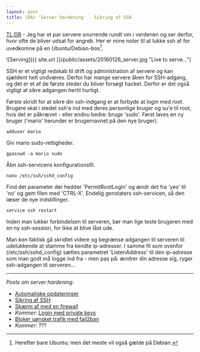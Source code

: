 ```yaml
---
layout: post
title: (DA) 'Server hardening' - Sikring af SSH
---
```


[TL;DR](http://en.wikipedia.org/wiki/Wikipedia:Too_long;_didn't_read) - Jeg har et par servere snurrende rundt om i verdenen og ser derfor, hvor ofte de bliver udsat for angreb. Her er mine noter til at lukke ssh af for uvedkomne på en Ubuntu/Debian-box[^1].

![Serving]({{ site.url }}/public/assets/20160126_server.jpg "Live to serve...")

SSH er et vigtigt redskab til drift og administration af servere og kan sjældent helt undværes. Derfor har mange servere åben for SSH-adgang, og det er et af de første steder du bliver forsøgt hacket. Derfor er det også vigtigt at sikre adgangen hertil hurtigt.

Første skridt for at sikre din ssh-indgang er at forbyde at login med root. Brugere skal i stedet ssh'e ind med deres personlige bruger og su'e til root, hvis det er påkrævet - eller endnu bedre: bruge 'sudo'. Først laves en ny bruger ('mario' herunder er brugernavnet på den nye bruger).

    adduser mario

Giv mario sudo-rettigheder.

    gpasswd -a mario sudo

Åbn ssh-servicens konfigurationsfil.

    nano /etc/ssh/sshd_config

Find det parameter der hedder 'PermitRootLogin' og ændr det fra 'yes' til 'no' og gem filen med 'CTRL-X'. Endelig genstaters ssh-servicen, så den læser de nye indstillinger.

    service ssh restart

Inden man lukker forbindelsen til serveren, bør man lige teste brugeren med en ny ssh-session, for ikke at blive låst ude.

Man *kan* faktisk gå skridtet videre og begrænse adgangen til serveren til udelukkende at stamme fra kendte ip-adresser. I samme fil som ovenfor (/etc/ssh/sshd_config) sættes parametret 'ListenAddress' til den ip-adresse som man godt må logge ind fra - men pas på: ændrer din adresse sig, ryger ssh-adgangen til serveren...

---

*Posts om server hardening:*

- [Automatiske opdateringer](/2016/server-opdater.html)
- [Sikring af SSH](/2016/server-ssh.html)
- [Skærm af med en firewall](/2016/server-firewall.html)
- *Kommer*: [Login med private keys]()
- [Bloker uønsket trafik med fail2ban](/2016/server-fail2ban.html)
- *Kommer*: ???

[^1]: Herefter bare Ubuntu; men det meste vil også gælde på Debian.
